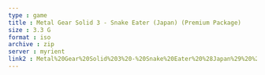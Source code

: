 ```yaml
---
type : game
title : Metal Gear Solid 3 - Snake Eater (Japan) (Premium Package)
size : 3.3 G
format : iso
archive : zip
server : myrient
link2 : Metal%20Gear%20Solid%203%20-%20Snake%20Eater%20%28Japan%29%20%28Premium%20Package%29
---
```

